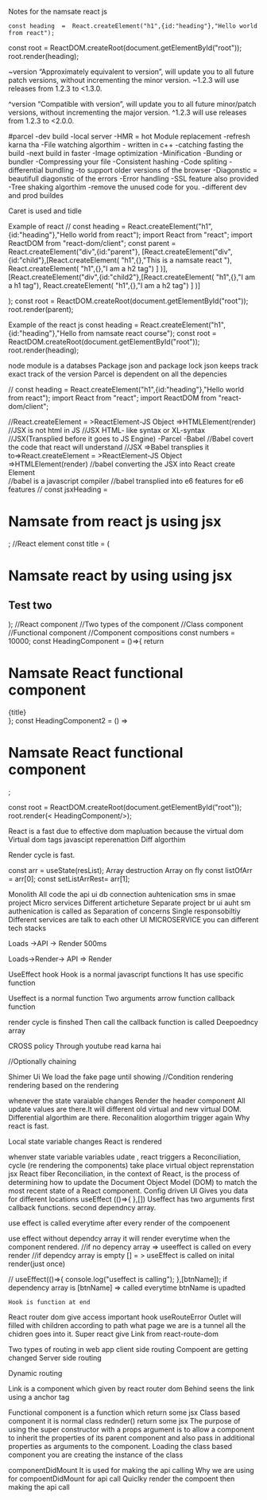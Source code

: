  Notes for the namsate react js
 <script>
     const heading =    document.createElement("h1");
     heading.innerHTML = "Hello world";
     const root = document.getElementById("root");
     root.appendChild(heading);``
    </script>
    const heading  =  React.createElement("h1",{id:"heading"},"Hello world from react");
const root = ReactDOM.createRoot(document.getElementById("root"));
root.render(heading);

~version “Approximately equivalent to version”, will update you to all future patch versions, without incrementing the minor version. ~1.2.3 will use releases from 1.2.3 to <1.3.0.

^version “Compatible with version”, will update you to all future minor/patch versions, without incrementing the major version. ^1.2.3 will use releases from 1.2.3 to <2.0.0.

#parcel
-dev build
-local server
-HMR = hot Module replacement -refresh karna tha
-File watching algorthim - written in c++
-catching fasting the build -next build in faster
-Image optimization
-Minification
-Bunding or bundler
-Compressing your file
-Consistent hashing
-Code spliting
-differential bundling -to support  older versions of the browser
-Diagonstic  = beautifull diagonstic of the errors
-Error handling
-SSL feature also provided
-Tree shaking algorthim -remove the unused code for you.
-different dev and prod buildes


Caret is used and tidle


Example of react
// const heading  =  React.createElement("h1",{id:"heading"},"Hello world from react");
import  React from "react";
import ReactDOM from "react-dom/client";
const parent = React.createElement("div",{id:"parent"},
[React.createElement("div",{id:"child"},[React.createElement( "h1",{},"This is a namsate react "),
React.createElement( "h1",{},"I am a h2 tag")
]
)],
[React.createElement("div",{id:"child2"},[React.createElement( "h1",{},"I am a h1 tag"),
React.createElement( "h1",{},"I am a h2 tag")
]
)]

);
const root = ReactDOM.createRoot(document.getElementById("root"));
root.render(parent);

Example of the react js
const heading  = React.createElement("h1",{id:"heading"},"Hello from namsate react course");
const root = ReactDOM.createRoot(document.getElementById("root"));
root.render(heading);

node module is a databses
Package json and package lock json keeps track exact track of the version
Parcel is dependent on all the depencies



// const heading  =  React.createElement("h1",{id:"heading"},"Hello world from react");
import  React from "react";
import ReactDOM from "react-dom/client";

//React.createElement = >ReactElement-JS Object =>HTMLElement(render)
//JSX is not html in JS
//JSX HTML- like syntax or XL-syntax
//JSX(Transplied before it goes to JS Engine) -Parcel -Babel
//Babel covert the code that react will understand
//JSX =>Babel transplies it to=>React.createElement = >ReactElement-JS Object =>HTMLElement(render)
//babel converting the JSX into React create Element   
//babel is a javascript compiler 
//babel transplied into e6 features for e6 features
// const jsxHeading = <h1 id="heading"  className="head">Namsate from react js using jsx</h1>;
//React element
const   title = (
    <div>
<h1 id="heading"  className="head">Namsate react by using using jsx
</h1>
<h2>
    Test two
</h2>
</div>

);
//React component
//Two types of the component
//Class component
//Functional component
//Component compositions
const numbers = 10000;
const HeadingComponent = ()=>{
return <div className="container">
    <h1>Namsate React functional component</h1>
   {title}
    </div>
};
const HeadingComponent2 = () =><h1 className="heading">Namsate React functional component</h1>;


const root = ReactDOM.createRoot(document.getElementById("root"));
root.render(< HeadingComponent/>);



React is a fast due to effective dom mapluation because the virtual dom
Virtual dom tags javascipt reperenattion
Diff algorthim

Render cycle is fast.




const arr = useState(resList);
Array destruction
Array on fly
const listOfArr = arr[0];
const setListArrRest= arr[1];

Monolith All code the api ui db connection  auhtenication  sms in  smae project
Micro services Different  articheture
Separate project br ui  auht sm authenication is called as
Separation of concerns
Single responsobiltiy 
Different services are talk to each other
UI MICROSERVICE  you can different tech stacks


Loads ->API -> Render
        500ms

Loads->Render-> API => Render

UseEffect hook 
Hook is a normal  javascript functions
It has use specific  function 

Useffect is a normal function 
Two arguments
arrow function callback function

render cycle is finshed 
Then call the callback function is called
Deepoedncy array

CROSS policy  Through  youtube read karna hai

//Optionally chaining 

Shimer Ui
We load the fake page until showing
//Condition rendering
rendering based on the  rendering

whenever the state varaiable changes Render the header component
All update values are there.It will different old virtual and new virtual DOM. Differential algorthim are there.
Reconalition alogorthim trigger again 
Why react is fast.

Local state variable changes
React is rendered

whenver state variable variables udate , react triggers a
Reconciliation, cycle (re rendering the components) take place 
virtual object reprenstation jsx
React fiber 
Reconciliation, in the context of React, is the process of determining how to update the Document Object Model (DOM) to match the most recent state of a React component.
Config driven UI
Gives you data for different locations
useEffect (()=>{
},[])
Useffect has two arguments 
first callback functions.
second dependncy array.

use effect is called everytime after every render of the compoenent

use effect without dependcy array it will render everytime when the
component rendered.
//if no depency array => useeffect is called on every render
//if dependcy array is empty [] = > useEffect is called on 
inital render(just once)

// useEffect(()=>{
console.log("useffect is calling");
    },[btnName]);
    if dependency  array is [btnName] => called everytime btnName is upadted 

    Hook is function at end

React router dom give access important hook useRouteError
Outlet will filled with children according to path what page we are
is a tunnel all the chidren goes into it.
Super react give Link from react-route-dom

Two types of routing in web app
client side routing
Compoent are getting changed
Server side routing

Dynamic routing 

Link is a component which given by react router dom
Behind seens the link using a anchor tag

Functional component is a function which return some jsx
Class based component it is normal class 
rednder() return some jsx
The purpose of using the super constructor with a props argument is to allow a component to inherit the properties of its parent component and also pass in additional properties as arguments to the component.
Loading the class based component  you are creating the instance of the class

componentDidMount
It is used for  making the api calling
Why we are using for compoentDidMount for api call
Quiclky render the compoent then making  the api call


